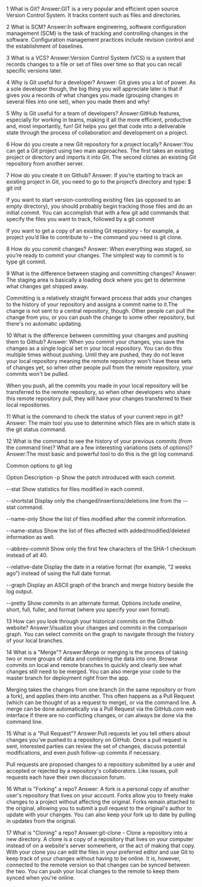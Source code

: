 
1 What is Git?
Answer:GIT is a very popular and efficient open source Version Control System. It tracks content such as files and directories.

2 What is SCM?
Answer:In software engineering, software configuration management (SCM) is the task of tracking and controlling changes in the software. Configuration management practices include revision control and the establishment of baselines.

3 What is a VCS?
Answer:Version Control System (VCS) is a system that records changes to a file or set of files over time so that you can recall specific versions later. 

4 Why is Git useful for a developer?
Answer: Git gives you a lot of power. As a sole developer though, the big thing you will appreciate later is that if gives you a records of what changes you made (grouping changes in several files into one set), when you made them and why!

5 Why is Git useful for a team of developers?
Answer:GitHub features, especially for working in teams, making it all the more efficient, productive and, most importantly, fun! Git helps you get that code into a deliverable state through the process of collaboration and development on a project. 

6 How do you create a new Git repository for a project locally?
Answer:You can get a Git project using two main approaches. 
The first takes an existing project or directory and imports it into Git. 
The second clones an existing Git repository from another server.

7 How do you create it on Github?
Answer:
If you’re starting to track an existing project in Git, you need to go to the project’s directory and type:
$ git init

If you want to start version-controlling existing files (as opposed to an empty directory), you should probably begin tracking those files and do an initial commit. You can accomplish that with a few git add commands that specify the files you want to track, followed by a git commit

If you want to get a copy of an existing Git repository – for example, a project you’d like to contribute to – the command you need is git clone. 


8 How do you commit changes?
Answer: When everything was staged, so you’re ready to commit your changes. 
The simplest way to commit is to type git commit.

9 What is the difference between staging and committing changes?
Answer: 
The staging area is basically a loading dock where you get to determine what changes get shipped away.

Committing is a relatively straight forward process that adds your changes to the history of your repository and assigns a commit name to it.The change is not sent to a central repository, though. Other people can pull the change from you, or you can push the change to some other repository, but there's no automatic updating. 

10 What is the difference between committing your changes and pushing them to Github?
Answer:
When you commit your changes, you save the changes as a single logical set in your local repository. You can do this multiple times without pushing. Until they are pushed, they do not leave your local repository meaning the remote repository won't have these sets of changes yet, so when other people pull from the remote repository, your commits won't be pulled. 

When you push, all the commits you made in your local repository will be transferred to the remote repository, so when other developers who share this remote repository pull, they will have your changes transferred to their local repositories.

11 What is the command to check the status of your current repo in git?
Answer: The main tool you use to determine which files are in which state is the git status command. 

12 What is the command to see the history of your previous commits (from the command line)? What are a few interesting variations (sets of options)?
Answer:The most basic and powerful tool to do this is the git log command.

Common options to git log

Option	Description
-p
Show the patch introduced with each commit.

--stat
Show statistics for files modified in each commit.

--shortstat
Display only the changed/insertions/deletions line from the --stat command.

--name-only
Show the list of files modified after the commit information.

--name-status
Show the list of files affected with added/modified/deleted information as well.

--abbrev-commit
Show only the first few characters of the SHA-1 checksum instead of all 40.

--relative-date
Display the date in a relative format (for example, “2 weeks ago”) instead of using the full date format.

--graph
Display an ASCII graph of the branch and merge history beside the log output.

--pretty
Show commits in an alternate format. Options include oneline, short, full, fuller, and format (where you specify your own format).

13 How can you look through your historical commits on the Github website?
Answer:Visualize your changes and commits in the comparison graph. You can select commits on the graph to navigate through the history of your local branches.

14 What is a "Merge"?
Answer:Merge or merging is the process of taking two or more groups of data and combining the data into one.
Browse commits on local and remote branches to quickly and clearly see what changes still need to be merged. You can also merge your code to the master branch for deployment right from the app.

Merging takes the changes from one branch (in the same repository or from a fork), and applies them into another. This often happens as a Pull Request (which can be thought of as a request to merge), or via the command line. A merge can be done automatically via a Pull Request via the GitHub.com web interface if there are no conflicting changes, or can always be done via the command line. 

15 What is a "Pull Request"?
Answer:Pull requests let you tell others about changes you've pushed to a repository on GitHub. Once a pull request is sent, interested parties can review the set of changes, discuss potential modifications, and even push follow-up commits if necessary.

Pull requests are proposed changes to a repository submitted by a user and accepted or rejected by a repository's collaborators. Like issues, pull requests each have their own discussion forum. 

16 What is "Forking" a repo?
Answer:
A fork is a personal copy of another user's repository that lives on your account. Forks allow you to freely make changes to a project without affecting the original. Forks remain attached to the original, allowing you to submit a pull request to the original's author to update with your changes. You can also keep your fork up to date by pulling in updates from the original.

17 What is "Cloning" a repo?
Answer:git-clone - Clone a repository into a new directory.
A clone is a copy of a repository that lives on your computer instead of on a website's server somewhere, or the act of making that copy. With your clone you can edit the files in your preferred editor and use Git to keep track of your changes without having to be online. It is, however, connected to the remote version so that changes can be synced between the two. You can push your local changes to the remote to keep them synced when you're online.
